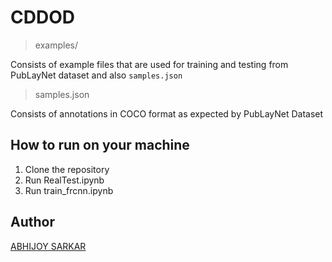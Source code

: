 # CDDOD

>examples/

Consists of example files that are used for training and testing from PubLayNet dataset and also `samples.json`

>samples.json

Consists of annotations in COCO format as expected by PubLayNet Dataset

## How to run on your machine
1. Clone the repository
2. Run RealTest.ipynb
3. Run train_frcnn.ipynb


## Author
[ABHIJOY SARKAR](https://github.com/acebot712)